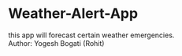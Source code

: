 # Weather-Alert-App
this app will forecast certain weather emergencies.
<br>
Author: Yogesh Bogati (Rohit)
